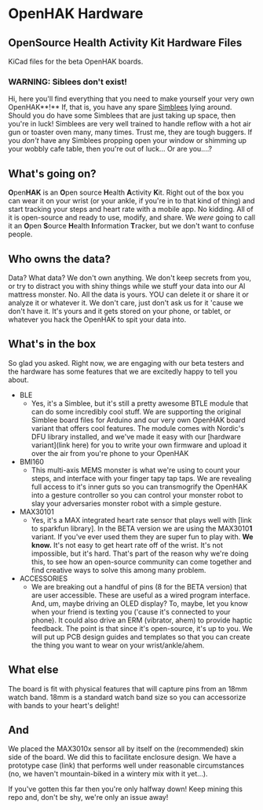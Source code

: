 # OpenHAK Hardware
## OpenSource Health Activity Kit Hardware Files

KiCad files for the beta OpenHAK boards.


### WARNING: Siblees don't exist!

Hi, here you'll find everything that you need to make yourself your very own OpenHAK**!** If, that is, you have any spare [Simblees](https://www.digikey.com/product-detail/en/rf-digital-corporation/RFD77101/1562-1034-ND/5723430) lying around. Should you do have some Simblees that are just taking up space, then you're in luck! Simblees are very well trained to handle reflow with a hot air gun or toaster oven many, many times. Trust me, they are tough buggers. If you *don't* have any Simblees propping open your window or shimming up your wobbly cafe table, then you're out of luck... Or are you....?

## What's going on?

**O**pen**H****A****K** is an **O**pen source **H**ealth **A**ctivity **K**it. Right out of the box you can wear it on your wrist (or your ankle, if you're in to that kind of thing) and start tracking your steps and heart rate with a mobile app. No kidding. All of it is open-source and ready to use, modify, and share. We *were* going to call it an **O**pen **S**ource **H**ealth **I**nformation **T**racker, but we don't want to confuse people. 

## Who owns the data?

Data? What data? We don't own anything. We don't keep secrets from you, or try to distract you with shiny things while we stuff your data into our AI mattress monster. No. All the data is yours. YOU can delete it or share it or analyze it or whatever it. We don't care, just don't ask us for it 'cause we don't have it. It's yours and it gets stored on your phone, or tablet, or whatever you hack the OpenHAK to spit your data into.

## What's in the box

So glad you asked. Right now, we are engaging with our beta testers and the hardware has some features that we are excitedly happy to tell you about.

* BLE
	* Yes, it's a Simblee, but it's still a pretty awesome BTLE module that can do some incredibly cool stuff. We are supporting the original Simblee board files for Arduino and our very own OpenHAK board variant that offers cool features. The module comes with Nordic's DFU library installed, and we've made it easy with our [hardware variant](link here) for you to write your own firmware and upload it over the air from you're phone to your OpenHAK
* BMI160
	* This multi-axis MEMS monster is what we're using to count your steps, and interface with your finger tapy tap taps. We are revealing full access to it's inner guts so you can transmogrify the OpenHAK into a gesture controller so you can control your monster robot to slay your adversaries monster robot with a simple gesture.
* MAX30101 
	* Yes, it's a MAX integrated heart rate sensor that plays well with [link to sparkfun library]. In the BETA version we are using the MAX3010**1** variant. If you've ever used them they are super fun to play with. **We know.** It's not easy to get heart rate off of the wrist. It's not impossible, but it's hard. That's part of the reason why we're doing this, to see how an open-source community can come together and find creative ways to solve this among many problem.
* ACCESSORIES
	* We are breaking out a handful of pins (8 for the BETA version) that are user accessible. These are useful as a wired program interface. And, um, maybe driving an OLED display? To, maybe, let you know when your friend is texting you ('cause it's connected to your phone). It could also drive an ERM (vibrator, ahem) to provide haptic feedback. The point is that since it's open-source, it's up to you. We will put up PCB design guides and templates so that you can create the thing you want to wear on your wrist/ankle/ahem. 

## What else

The board is fit with physical features that will capture pins from an 18mm watch band. 18mm is a standard watch band size so you can accessorize with bands to your heart's delight!

## And
We placed the MAX3010x sensor all by itself on the (recommended) skin side of the board. We did this to facilitate enclosure design. We have a prototype case (link) that performs well under reasonable circumstances (no, we haven't mountain-biked in a wintery mix with it yet...).


If you've gotten this far then you're only halfway down! Keep mining this repo and, don't be shy, we're only an issue away! 
